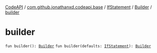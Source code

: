 [CodeAPI](../../../index.md) / [com.github.jonathanxd.codeapi.base](../../index.md) / [IfStatement](../index.md) / [Builder](index.md) / [builder](.)

# builder

`fun builder(): `[`Builder`](index.md)
`fun builder(defaults: `[`IfStatement`](../index.md)`): `[`Builder`](index.md)